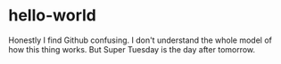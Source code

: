 # hello-world

Honestly I find Github confusing.  I don't understand the whole model of how this thing works.
But Super Tuesday is the day after tomorrow.
